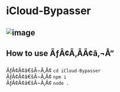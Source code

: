 # iCloud-Bypasser
![image](https://i.postimg.cc/0jBDxs9s/New-Project.png)
-
## How to use ÃƒÂ¢Ã‚ÂÃ¢â‚¬Å“
ÃƒÂ¢Ã¢â€šÂ¬Ã‚Â¢ `cd iCloud-Bypasser`
<br>
ÃƒÂ¢Ã¢â€šÂ¬Ã‚Â¢ `npm i`
<br>
ÃƒÂ¢Ã¢â€šÂ¬Ã‚Â¢ `node .`
 